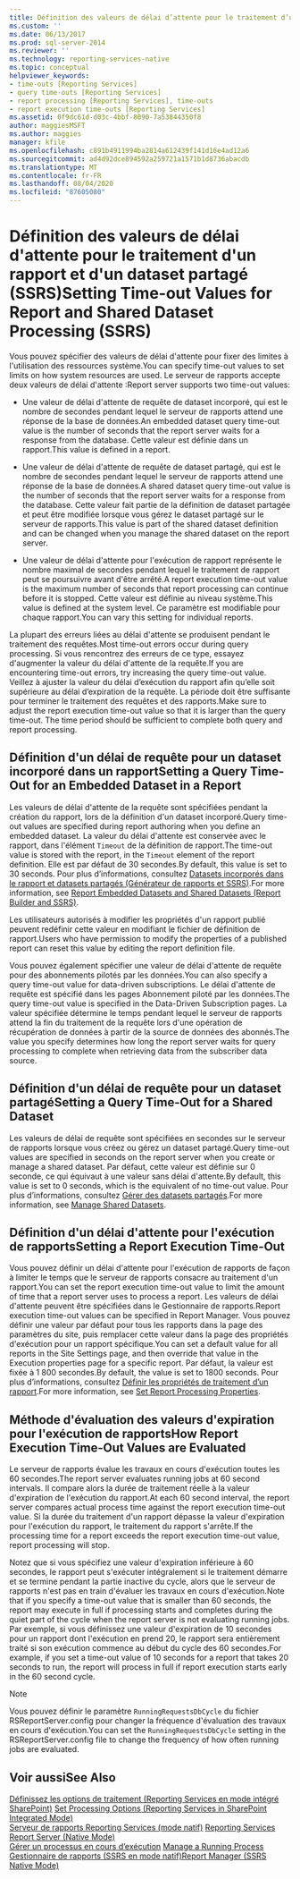 ```yaml
---
title: Définition des valeurs de délai d’attente pour le traitement d’un rapport et d’un jeu de données partagé (SSRS) | Microsoft Docs
ms.custom: ''
ms.date: 06/13/2017
ms.prod: sql-server-2014
ms.reviewer: ''
ms.technology: reporting-services-native
ms.topic: conceptual
helpviewer_keywords:
- time-outs [Reporting Services]
- query time-outs [Reporting Services]
- report processing [Reporting Services], time-outs
- report execution time-outs [Reporting Services]
ms.assetid: 0f9dc61d-d03c-4bbf-8090-7a53844350f8
author: maggiesMSFT
ms.author: maggies
manager: kfile
ms.openlocfilehash: c891b4911994ba2814a612439f141d16e4ad12a6
ms.sourcegitcommit: ad4d92dce894592a259721a1571b1d8736abacdb
ms.translationtype: MT
ms.contentlocale: fr-FR
ms.lasthandoff: 08/04/2020
ms.locfileid: "87605080"
---
```

# <a name="setting-time-out-values-for-report-and-shared-dataset-processing-ssrs"></a><span data-ttu-id="230d9-102">Définition des valeurs de délai d'attente pour le traitement d'un rapport et d'un dataset partagé (SSRS)</span><span class="sxs-lookup"><span data-stu-id="230d9-102">Setting Time-out Values for Report and Shared Dataset Processing (SSRS)</span></span>
  <span data-ttu-id="230d9-103">Vous pouvez spécifier des valeurs de délai d'attente pour fixer des limites à l'utilisation des ressources système.</span><span class="sxs-lookup"><span data-stu-id="230d9-103">You can specify time-out values to set limits on how system resources are used.</span></span> <span data-ttu-id="230d9-104">Le serveur de rapports accepte deux valeurs de délai d'attente :</span><span class="sxs-lookup"><span data-stu-id="230d9-104">Report server supports two time-out values:</span></span>  
  
-   <span data-ttu-id="230d9-105">Une valeur de délai d'attente de requête de dataset incorporé, qui est le nombre de secondes pendant lequel le serveur de rapports attend une réponse de la base de données.</span><span class="sxs-lookup"><span data-stu-id="230d9-105">An embedded dataset query time-out value is the number of seconds that the report server waits for a response from the database.</span></span> <span data-ttu-id="230d9-106">Cette valeur est définie dans un rapport.</span><span class="sxs-lookup"><span data-stu-id="230d9-106">This value is defined in a report.</span></span>  
  
-   <span data-ttu-id="230d9-107">Une valeur de délai d'attente de requête de dataset partagé, qui est le nombre de secondes pendant lequel le serveur de rapports attend une réponse de la base de données.</span><span class="sxs-lookup"><span data-stu-id="230d9-107">A shared dataset query time-out value is the number of seconds that the report server waits for a response from the database.</span></span> <span data-ttu-id="230d9-108">Cette valeur fait partie de la définition de dataset partagée et peut être modifiée lorsque vous gérez le dataset partagé sur le serveur de rapports.</span><span class="sxs-lookup"><span data-stu-id="230d9-108">This value is part of the shared dataset definition and can be changed when you manage the shared dataset on the report server.</span></span>  
  
-   <span data-ttu-id="230d9-109">Une valeur de délai d'attente pour l'exécution de rapport représente le nombre maximal de secondes pendant lequel le traitement de rapport peut se poursuivre avant d'être arrêté.</span><span class="sxs-lookup"><span data-stu-id="230d9-109">A report execution time-out value is the maximum number of seconds that report processing can continue before it is stopped.</span></span> <span data-ttu-id="230d9-110">Cette valeur est définie au niveau système.</span><span class="sxs-lookup"><span data-stu-id="230d9-110">This value is defined at the system level.</span></span> <span data-ttu-id="230d9-111">Ce paramètre est modifiable pour chaque rapport.</span><span class="sxs-lookup"><span data-stu-id="230d9-111">You can vary this setting for individual reports.</span></span>  
  
 <span data-ttu-id="230d9-112">La plupart des erreurs liées au délai d'attente se produisent pendant le traitement des requêtes.</span><span class="sxs-lookup"><span data-stu-id="230d9-112">Most time-out errors occur during query processing.</span></span> <span data-ttu-id="230d9-113">Si vous rencontrez des erreurs de ce type, essayez d'augmenter la valeur du délai d'attente de la requête.</span><span class="sxs-lookup"><span data-stu-id="230d9-113">If you are encountering time-out errors, try increasing the query time-out value.</span></span> <span data-ttu-id="230d9-114">Veillez à ajuster la valeur du délai d’exécution du rapport afin qu’elle soit supérieure au délai d’expiration de la requête. La période doit être suffisante pour terminer le traitement des requêtes et des rapports.</span><span class="sxs-lookup"><span data-stu-id="230d9-114">Make sure to adjust the report execution time-out value so that it is larger than the query time-out. The time period should be sufficient to complete both query and report processing.</span></span>  
  
## <a name="setting-a-query-time-out-for-an-embedded-dataset-in-a-report"></a><span data-ttu-id="230d9-115">Définition d'un délai de requête pour un dataset incorporé dans un rapport</span><span class="sxs-lookup"><span data-stu-id="230d9-115">Setting a Query Time-Out for an Embedded Dataset in a Report</span></span>  
 <span data-ttu-id="230d9-116">Les valeurs de délai d'attente de la requête sont spécifiées pendant la création du rapport, lors de la définition d'un dataset incorporé.</span><span class="sxs-lookup"><span data-stu-id="230d9-116">Query time-out values are specified during report authoring when you define an embedded dataset.</span></span> <span data-ttu-id="230d9-117">La valeur du délai d'attente est conservée avec le rapport, dans l'élément `Timeout` de la définition de rapport.</span><span class="sxs-lookup"><span data-stu-id="230d9-117">The time-out value is stored with the report, in the `Timeout` element of the report definition.</span></span> <span data-ttu-id="230d9-118">Elle est par défaut de 30 secondes.</span><span class="sxs-lookup"><span data-stu-id="230d9-118">By default, this value is set to 30 seconds.</span></span> <span data-ttu-id="230d9-119">Pour plus d’informations, consultez [Datasets incorporés dans le rapport et datasets partagés &#40;Générateur de rapports et SSRS&#41;](../report-data/report-embedded-datasets-and-shared-datasets-report-builder-and-ssrs.md).</span><span class="sxs-lookup"><span data-stu-id="230d9-119">For more information, see [Report Embedded Datasets and Shared Datasets &#40;Report Builder and SSRS&#41;](../report-data/report-embedded-datasets-and-shared-datasets-report-builder-and-ssrs.md).</span></span>  
  
 <span data-ttu-id="230d9-120">Les utilisateurs autorisés à modifier les propriétés d'un rapport publié peuvent redéfinir cette valeur en modifiant le fichier de définition de rapport.</span><span class="sxs-lookup"><span data-stu-id="230d9-120">Users who have permission to modify the properties of a published report can reset this value by editing the report definition file.</span></span>  
  
 <span data-ttu-id="230d9-121">Vous pouvez également spécifier une valeur de délai d'attente de requête pour des abonnements pilotés par les données.</span><span class="sxs-lookup"><span data-stu-id="230d9-121">You can also specify a query time-out value for data-driven subscriptions.</span></span> <span data-ttu-id="230d9-122">Le délai d'attente de requête est spécifié dans les pages Abonnement piloté par les données.</span><span class="sxs-lookup"><span data-stu-id="230d9-122">The query time-out value is specified in the Data-Driven Subscription pages.</span></span> <span data-ttu-id="230d9-123">La valeur spécifiée détermine le temps pendant lequel le serveur de rapports attend la fin du traitement de la requête lors d'une opération de récupération de données à partir de la source de données des abonnés.</span><span class="sxs-lookup"><span data-stu-id="230d9-123">The value you specify determines how long the report server waits for query processing to complete when retrieving data from the subscriber data source.</span></span>  
  
## <a name="setting-a-query-time-out-for-a-shared-dataset"></a><span data-ttu-id="230d9-124">Définition d'un délai de requête pour un dataset partagé</span><span class="sxs-lookup"><span data-stu-id="230d9-124">Setting a Query Time-Out for a Shared Dataset</span></span>  
 <span data-ttu-id="230d9-125">Les valeurs de délai de requête sont spécifiées en secondes sur le serveur de rapports lorsque vous créez ou gérez un dataset partagé.</span><span class="sxs-lookup"><span data-stu-id="230d9-125">Query time-out values are specified in seconds on the report server when you create or manage a shared dataset.</span></span> <span data-ttu-id="230d9-126">Par défaut, cette valeur est définie sur 0 seconde, ce qui équivaut à une valeur sans délai d'attente.</span><span class="sxs-lookup"><span data-stu-id="230d9-126">By default, this value is set to 0 seconds, which is the equivalent of no time-out value.</span></span> <span data-ttu-id="230d9-127">Pour plus d’informations, consultez [Gérer des datasets partagés](../report-data/manage-shared-datasets.md).</span><span class="sxs-lookup"><span data-stu-id="230d9-127">For more information, see [Manage Shared Datasets](../report-data/manage-shared-datasets.md).</span></span>  
  
## <a name="setting-a-report-execution-time-out"></a><span data-ttu-id="230d9-128">Définition d'un délai d'attente pour l'exécution de rapports</span><span class="sxs-lookup"><span data-stu-id="230d9-128">Setting a Report Execution Time-Out</span></span>  
 <span data-ttu-id="230d9-129">Vous pouvez définir un délai d'attente pour l'exécution de rapports de façon à limiter le temps que le serveur de rapports consacre au traitement d'un rapport.</span><span class="sxs-lookup"><span data-stu-id="230d9-129">You can set the report execution time-out value to limit the amount of time that a report server uses to process a report.</span></span> <span data-ttu-id="230d9-130">Les valeurs de délai d'attente peuvent être spécifiées dans le Gestionnaire de rapports.</span><span class="sxs-lookup"><span data-stu-id="230d9-130">Report execution time-out values can be specified in Report Manager.</span></span> <span data-ttu-id="230d9-131">Vous pouvez définir une valeur par défaut pour tous les rapports dans la page des paramètres du site, puis remplacer cette valeur dans la page des propriétés d'exécution pour un rapport spécifique.</span><span class="sxs-lookup"><span data-stu-id="230d9-131">You can set a default value for all reports in the Site Settings page, and then override that value in the Execution properties page for a specific report.</span></span> <span data-ttu-id="230d9-132">Par défaut, la valeur est fixée à 1 800 secondes.</span><span class="sxs-lookup"><span data-stu-id="230d9-132">By default, the value is set to 1800 seconds.</span></span> <span data-ttu-id="230d9-133">Pour plus d’informations, consultez [Définir les propriétés de traitement d’un rapport](set-report-processing-properties.md).</span><span class="sxs-lookup"><span data-stu-id="230d9-133">For more information, see [Set Report Processing Properties](set-report-processing-properties.md).</span></span>  
  
## <a name="how-report-execution-time-out-values-are-evaluated"></a><span data-ttu-id="230d9-134">Méthode d'évaluation des valeurs d'expiration pour l'exécution de rapports</span><span class="sxs-lookup"><span data-stu-id="230d9-134">How Report Execution Time-Out Values are Evaluated</span></span>  
 <span data-ttu-id="230d9-135">Le serveur de rapports évalue les travaux en cours d'exécution toutes les 60 secondes.</span><span class="sxs-lookup"><span data-stu-id="230d9-135">The report server evaluates running jobs at 60 second intervals.</span></span> <span data-ttu-id="230d9-136">Il compare alors la durée de traitement réelle à la valeur d'expiration de l'exécution du rapport.</span><span class="sxs-lookup"><span data-stu-id="230d9-136">At each 60 second interval, the report server compares actual process time against the report execution time-out value.</span></span> <span data-ttu-id="230d9-137">Si la durée du traitement d'un rapport dépasse la valeur d'expiration pour l'exécution du rapport, le traitement du rapport s'arrête.</span><span class="sxs-lookup"><span data-stu-id="230d9-137">If the processing time for a report exceeds the report execution time-out value, report processing will stop.</span></span>  
  
 <span data-ttu-id="230d9-138">Notez que si vous spécifiez une valeur d'expiration inférieure à 60 secondes, le rapport peut s'exécuter intégralement si le traitement démarre et se termine pendant la partie inactive du cycle, alors que le serveur de rapports n'est pas en train d'évaluer les travaux en cours d'exécution.</span><span class="sxs-lookup"><span data-stu-id="230d9-138">Note that if you specify a time-out value that is smaller than 60 seconds, the report may execute in full if processing starts and completes during the quiet part of the cycle when the report server is not evaluating running jobs.</span></span> <span data-ttu-id="230d9-139">Par exemple, si vous définissez une valeur d'expiration de 10 secondes pour un rapport dont l'exécution en prend 20, le rapport sera entièrement traité si son exécution commence au début du cycle des 60 secondes.</span><span class="sxs-lookup"><span data-stu-id="230d9-139">For example, if you set a time-out value of 10 seconds for a report that takes 20 seconds to run, the report will process in full if report execution starts early in the 60 second cycle.</span></span>  
  
> [!NOTE]  
>  <span data-ttu-id="230d9-140">Vous pouvez définir le paramètre `RunningRequestsDbCycle` du fichier RSReportServer.config pour changer la fréquence d'évaluation des travaux en cours d'exécution.</span><span class="sxs-lookup"><span data-stu-id="230d9-140">You can set the `RunningRequestsDbCycle` setting in the RSReportServer.config file to change the frequency of how often running jobs are evaluated.</span></span>  
  
## <a name="see-also"></a><span data-ttu-id="230d9-141">Voir aussi</span><span class="sxs-lookup"><span data-stu-id="230d9-141">See Also</span></span>  
 <span data-ttu-id="230d9-142">[Définissez les options de traitement &#40;Reporting Services en mode intégré SharePoint&#41;](../set-processing-options-reporting-services-in-sharepoint-integrated-mode.md) </span><span class="sxs-lookup"><span data-stu-id="230d9-142">[Set Processing Options &#40;Reporting Services in SharePoint Integrated Mode&#41;](../set-processing-options-reporting-services-in-sharepoint-integrated-mode.md) </span></span>  
 <span data-ttu-id="230d9-143">[Serveur de rapports Reporting Services &#40;mode natif&#41;](reporting-services-report-server-native-mode.md) </span><span class="sxs-lookup"><span data-stu-id="230d9-143">[Reporting Services Report Server &#40;Native Mode&#41;](reporting-services-report-server-native-mode.md) </span></span>  
 <span data-ttu-id="230d9-144">[Gérer un processus en cours d’exécution](../subscriptions/manage-a-running-process.md) </span><span class="sxs-lookup"><span data-stu-id="230d9-144">[Manage a Running Process](../subscriptions/manage-a-running-process.md) </span></span>  
 [<span data-ttu-id="230d9-145">Gestionnaire de rapports &#40;SSRS en mode natif&#41;</span><span class="sxs-lookup"><span data-stu-id="230d9-145">Report Manager  &#40;SSRS Native Mode&#41;</span></span>](../report-manager-ssrs-native-mode.md)  
  
  
